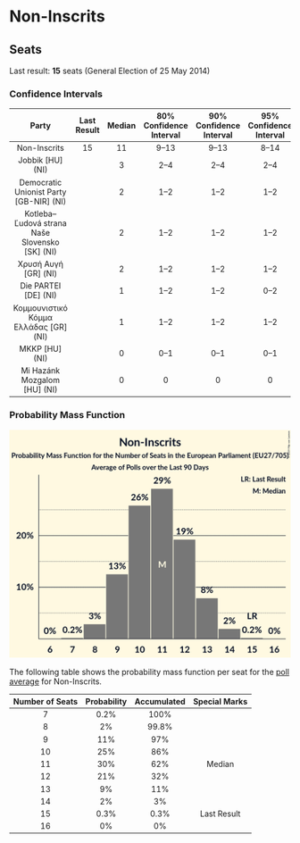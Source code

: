 # Non-Inscrits

## Seats

Last result: **15** seats (General Election of 25 May 2014)

### Confidence Intervals

| Party | Last Result | Median | 80% Confidence Interval | 90% Confidence Interval | 95% Confidence Interval | 99% Confidence Interval |
|:-----:|:-----------:|:------:|:-----------------------:|:-----------------------:|:-----------------------:|:-----------------------:|
| Non-Inscrits | 15 | 11 | 9–13 | 9–13 | 8–14 | 8–14 |
| Jobbik [HU] (NI) | | 3 | 2–4 | 2–4 | 2–4 | 2–4 |
| Democratic Unionist Party [GB-NIR] (NI) | | 2 | 1–2 | 1–2 | 1–2 | 1–2 |
| Kotleba–Ľudová strana Naše Slovensko [SK] (NI) | | 2 | 1–2 | 1–2 | 1–2 | 1–2 |
| Χρυσή Αυγή [GR] (NI) | | 2 | 1–2 | 1–2 | 1–2 | 1–2 |
| Die PARTEI [DE] (NI) | | 1 | 1–2 | 1–2 | 0–2 | 0–2 |
| Κομμουνιστικό Κόμμα Ελλάδας [GR] (NI) | | 1 | 1–2 | 1–2 | 1–2 | 1–2 |
| MKKP [HU] (NI) | | 0 | 0–1 | 0–1 | 0–1 | 0–1 |
| Mi Hazánk Mozgalom [HU] (NI) | | 0 | 0 | 0 | 0 | 0 |

### Probability Mass Function

![Graph with seats probability mass function not yet produced](average-2019-04-23-seats-pmf-non-inscrits.png "Seats Probability Mass Function")

The following table shows the probability mass function per seat for the [poll average](average-2019-04-23.html) for Non-Inscrits.

| Number of Seats | Probability | Accumulated | Special Marks |
|:---------------:|:-----------:|:-----------:|:-------------:|
| 7 | 0.2% | 100% |  |
| 8 | 2% | 99.8% |  |
| 9 | 11% | 97% |  |
| 10 | 25% | 86% |  |
| 11 | 30% | 62% | Median |
| 12 | 21% | 32% |  |
| 13 | 9% | 11% |  |
| 14 | 2% | 3% |  |
| 15 | 0.3% | 0.3% | Last Result |
| 16 | 0% | 0% |  |


